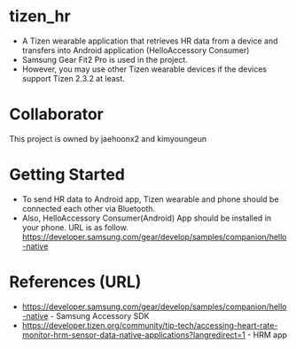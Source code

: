# tizen_hr
* A Tizen wearable application that retrieves HR data from a device and transfers into Android application (HelloAccessory Consumer)
* Samsung Gear Fit2 Pro is used in the project.
* However, you may use other Tizen wearable devices if the devices support Tizen 2.3.2 at least.

# Collaborator
This project is owned by jaehoonx2 and kimyoungeun

# Getting Started
* To send HR data to Android app, Tizen wearable and phone should be connected each other via Bluetooth.
* Also, HelloAccessory Consumer(Android) App should be installed in your phone.
  URL is as follow.
  https://developer.samsung.com/gear/develop/samples/companion/hello-native

# References (URL)
* https://developer.samsung.com/gear/develop/samples/companion/hello-native   - Samsung Accessory SDK
* https://developer.tizen.org/community/tip-tech/accessing-heart-rate-monitor-hrm-sensor-data-native-applications?langredirect=1 - HRM app
